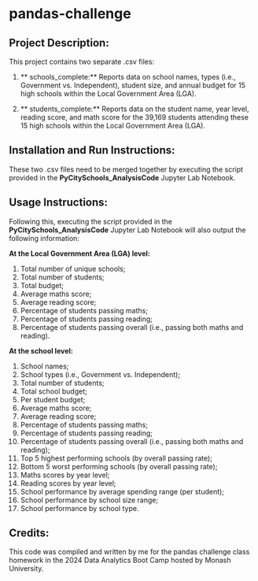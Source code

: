 # pandas-challenge

## Project Description:
This project contains two separate .csv files:

1. ** schools_complete:**
Reports data on school names, types (i.e., Government vs. Independent), student size, and annual budget for 15 high schools within the Local Government Area (LGA).

2. ** students_complete:**
Reports data on the student name, year level, reading score, and math score for the 39,169 students attending these 15 high schools within the Local Government Area (LGA).


## Installation and Run Instructions:
These two .csv files need to be merged together by executing the script provided in the **PyCitySchools_AnalysisCode** Jupyter Lab Notebook.


## Usage Instructions:
Following this, executing the script provided in the **PyCitySchools_AnalysisCode** Jupyter Lab Notebook will also output the following information:

**At the Local Government Area (LGA) level:**
1. Total number of unique schools;
2. Total number of students;
3. Total budget;
4. Average maths score;
5. Average reading score;
6. Percentage of students passing maths;
7. Percentage of students passing reading;
8. Percentage of students passing overall (i.e., passing both maths and reading).

**At the school level:**
1. School names;
2. School types (i.e., Government vs. Independent);
3. Total number of students;
4. Total school budget;
5. Per student budget;
6. Average maths score;
7. Average reading score;
8.  Percentage of students passing maths;
9. Percentage of students passing reading;
10. Percentage of students passing overall (i.e., passing both maths and reading);
11. Top 5 highest performing schools (by overall passing rate);
12. Bottom 5 worst performing schools (by overall passing rate);
13. Maths scores by year level;
14. Reading scores by year level;
15. School performance by average spending range (per student);
16. School performance by school size range;
17. School performance by school type.

## Credits:
This code was compiled and written by me for the pandas challenge class homework in the 2024 Data Analytics Boot Camp hosted by Monash University.
